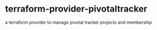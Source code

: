 # terraform-provider-pivotaltracker
a terraform provider to manage pivotal tracker projects and membership
